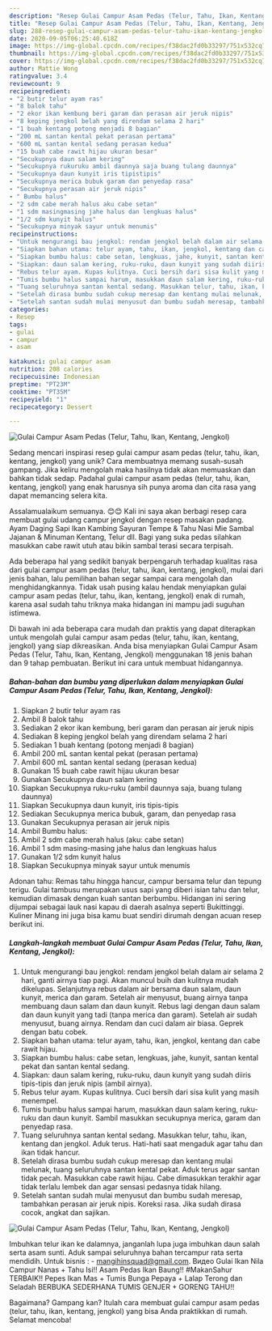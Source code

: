 ```yaml
---
description: "Resep Gulai Campur Asam Pedas (Telur, Tahu, Ikan, Kentang, Jengkol), Bikin Ngiler"
title: "Resep Gulai Campur Asam Pedas (Telur, Tahu, Ikan, Kentang, Jengkol), Bikin Ngiler"
slug: 288-resep-gulai-campur-asam-pedas-telur-tahu-ikan-kentang-jengkol-bikin-ngiler
date: 2020-09-05T06:25:40.618Z
image: https://img-global.cpcdn.com/recipes/f38dac2fd0b33297/751x532cq70/gulai-campur-asam-pedas-telur-tahu-ikan-kentang-jengkol-foto-resep-utama.jpg
thumbnail: https://img-global.cpcdn.com/recipes/f38dac2fd0b33297/751x532cq70/gulai-campur-asam-pedas-telur-tahu-ikan-kentang-jengkol-foto-resep-utama.jpg
cover: https://img-global.cpcdn.com/recipes/f38dac2fd0b33297/751x532cq70/gulai-campur-asam-pedas-telur-tahu-ikan-kentang-jengkol-foto-resep-utama.jpg
author: Mattie Wong
ratingvalue: 3.4
reviewcount: 9
recipeingredient:
- "2 butir telur ayam ras"
- "8 balok tahu"
- "2 ekor ikan kembung beri garam dan perasan air jeruk nipis"
- "8 keping jengkol belah yang direndam selama 2 hari"
- "1 buah kentang potong menjadi 8 bagian"
- "200 mL santan kental pekat perasan pertama"
- "600 mL santan kental sedang perasan kedua"
- "15 buah cabe rawit hijau ukuran besar"
- "Secukupnya daun salam kering"
- "Secukupnya rukuruku ambil daunnya saja buang tulang daunnya"
- "Secukupnya daun kunyit iris tipistipis"
- "Secukupnya merica bubuk garam dan penyedap rasa"
- "Secukupnya perasan air jeruk nipis"
- " Bumbu halus"
- "2 sdm cabe merah halus aku cabe setan"
- "1 sdm masingmasing jahe halus dan lengkuas halus"
- "1/2 sdm kunyit halus"
- "Secukupnya minyak sayur untuk menumis"
recipeinstructions:
- "Untuk mengurangi bau jengkol: rendam jengkol belah dalam air selama 2 hari, ganti airnya tiap pagi. Akan muncul buih dan kulitnya mudah dikelupas. Selanjutnya rebus dalam air bersama daun salam, daun kunyit, merica dan garam. Setelah air menyusut, buang airnya tanpa membuang daun salam dan daun kunyit. Rebus lagi dengan daun salam dan daun kunyit yang tadi (tanpa merica dan garam). Setelah air sudah menyusut, buang airnya. Rendam dan cuci dalam air biasa. Geprek dengan batu cobek."
- "Siapkan bahan utama: telur ayam, tahu, ikan, jengkol, kentang dan cabe rawit hijau."
- "Siapkan bumbu halus: cabe setan, lengkuas, jahe, kunyit, santan kental pekat dan santan kental sedang."
- "Siapkan: daun salam kering, ruku-ruku, daun kunyit yang sudah diiris tipis-tipis dan jeruk nipis (ambil airnya)."
- "Rebus telur ayam. Kupas kulitnya. Cuci bersih dari sisa kulit yang masih menempel."
- "Tumis bumbu halus sampai harum, masukkan daun salam kering, ruku-ruku dan daun kunyit. Sambil masukkan secukupnya merica, garam dan penyedap rasa."
- "Tuang seluruhnya santan kental sedang. Masukkan telur, tahu, ikan, kentang dan jengkol. Aduk terus. Hati-hati saat mengaduk agar tahu dan ikan tidak hancur."
- "Setelah dirasa bumbu sudah cukup meresap dan kentang mulai melunak, tuang seluruhnya santan kental pekat. Aduk terus agar santan tidak pecah. Masukkan cabe rawit hijau. Cabe dimasukkan terakhir agar tidak terlalu lembek dan agar sensasi pedasnya tidak hilang."
- "Setelah santan sudah mulai menyusut dan bumbu sudah meresap, tambahkan perasan air jeruk nipis. Koreksi rasa. Jika sudah dirasa cocok, angkat dan sajikan."
categories:
- Resep
tags:
- gulai
- campur
- asam

katakunci: gulai campur asam 
nutrition: 208 calories
recipecuisine: Indonesian
preptime: "PT23M"
cooktime: "PT35M"
recipeyield: "1"
recipecategory: Dessert

---
```



![Gulai Campur Asam Pedas (Telur, Tahu, Ikan, Kentang, Jengkol)](https://img-global.cpcdn.com/recipes/f38dac2fd0b33297/751x532cq70/gulai-campur-asam-pedas-telur-tahu-ikan-kentang-jengkol-foto-resep-utama.jpg)

Sedang mencari inspirasi resep gulai campur asam pedas (telur, tahu, ikan, kentang, jengkol) yang unik? Cara membuatnya memang susah-susah gampang. Jika keliru mengolah maka hasilnya tidak akan memuaskan dan bahkan tidak sedap. Padahal gulai campur asam pedas (telur, tahu, ikan, kentang, jengkol) yang enak harusnya sih punya aroma dan cita rasa yang dapat memancing selera kita.

Assalamualaikum semuanya. 😊😊 Kali ini saya akan berbagi resep cara membuat gulai udang campur jengkol dengan resep masakan padang. Ayam Daging Sapi Ikan Kambing Sayuran Tempe &amp; Tahu Nasi Mie Sambal Jajanan &amp; Minuman Kentang, Telur dll. Bagi yang suka pedas silahkan masukkan cabe rawit utuh atau bikin sambal terasi secara terpisah.

Ada beberapa hal yang sedikit banyak berpengaruh terhadap kualitas rasa dari gulai campur asam pedas (telur, tahu, ikan, kentang, jengkol), mulai dari jenis bahan, lalu pemilihan bahan segar sampai cara mengolah dan menghidangkannya. Tidak usah pusing kalau hendak menyiapkan gulai campur asam pedas (telur, tahu, ikan, kentang, jengkol) enak di rumah, karena asal sudah tahu triknya maka hidangan ini mampu jadi suguhan istimewa.


Di bawah ini ada beberapa cara mudah dan praktis yang dapat diterapkan untuk mengolah gulai campur asam pedas (telur, tahu, ikan, kentang, jengkol) yang siap dikreasikan. Anda bisa menyiapkan Gulai Campur Asam Pedas (Telur, Tahu, Ikan, Kentang, Jengkol) menggunakan 18 jenis bahan dan 9 tahap pembuatan. Berikut ini cara untuk membuat hidangannya.

<!--inarticleads1-->

##### Bahan-bahan dan bumbu yang diperlukan dalam menyiapkan Gulai Campur Asam Pedas (Telur, Tahu, Ikan, Kentang, Jengkol):

1. Siapkan 2 butir telur ayam ras
1. Ambil 8 balok tahu
1. Sediakan 2 ekor ikan kembung, beri garam dan perasan air jeruk nipis
1. Sediakan 8 keping jengkol belah yang direndam selama 2 hari
1. Sediakan 1 buah kentang (potong menjadi 8 bagian)
1. Ambil 200 mL santan kental pekat (perasan pertama)
1. Ambil 600 mL santan kental sedang (perasan kedua)
1. Gunakan 15 buah cabe rawit hijau ukuran besar
1. Gunakan Secukupnya daun salam kering
1. Siapkan Secukupnya ruku-ruku (ambil daunnya saja, buang tulang daunnya)
1. Siapkan Secukupnya daun kunyit, iris tipis-tipis
1. Sediakan Secukupnya merica bubuk, garam, dan penyedap rasa
1. Gunakan Secukupnya perasan air jeruk nipis
1. Ambil  Bumbu halus:
1. Ambil 2 sdm cabe merah halus (aku: cabe setan)
1. Ambil 1 sdm masing-masing jahe halus dan lengkuas halus
1. Gunakan 1/2 sdm kunyit halus
1. Siapkan Secukupnya minyak sayur untuk menumis


Adonan tahu: Remas tahu hingga hancur, campur bersama telur dan tepung terigu. Gulai tambusu merupakan usus sapi yang diberi isian tahu dan telur, kemudian dimasak dengan kuah santan berbumbu. Hidangan ini sering dijumpai sebagai lauk nasi kapau di daerah asalnya seperti Bukittinggi. Kuliner Minang ini juga bisa kamu buat sendiri dirumah dengan acuan resep berikut ini. 

<!--inarticleads2-->

##### Langkah-langkah membuat Gulai Campur Asam Pedas (Telur, Tahu, Ikan, Kentang, Jengkol):

1. Untuk mengurangi bau jengkol: rendam jengkol belah dalam air selama 2 hari, ganti airnya tiap pagi. Akan muncul buih dan kulitnya mudah dikelupas. Selanjutnya rebus dalam air bersama daun salam, daun kunyit, merica dan garam. Setelah air menyusut, buang airnya tanpa membuang daun salam dan daun kunyit. Rebus lagi dengan daun salam dan daun kunyit yang tadi (tanpa merica dan garam). Setelah air sudah menyusut, buang airnya. Rendam dan cuci dalam air biasa. Geprek dengan batu cobek.
1. Siapkan bahan utama: telur ayam, tahu, ikan, jengkol, kentang dan cabe rawit hijau.
1. Siapkan bumbu halus: cabe setan, lengkuas, jahe, kunyit, santan kental pekat dan santan kental sedang.
1. Siapkan: daun salam kering, ruku-ruku, daun kunyit yang sudah diiris tipis-tipis dan jeruk nipis (ambil airnya).
1. Rebus telur ayam. Kupas kulitnya. Cuci bersih dari sisa kulit yang masih menempel.
1. Tumis bumbu halus sampai harum, masukkan daun salam kering, ruku-ruku dan daun kunyit. Sambil masukkan secukupnya merica, garam dan penyedap rasa.
1. Tuang seluruhnya santan kental sedang. Masukkan telur, tahu, ikan, kentang dan jengkol. Aduk terus. Hati-hati saat mengaduk agar tahu dan ikan tidak hancur.
1. Setelah dirasa bumbu sudah cukup meresap dan kentang mulai melunak, tuang seluruhnya santan kental pekat. Aduk terus agar santan tidak pecah. Masukkan cabe rawit hijau. Cabe dimasukkan terakhir agar tidak terlalu lembek dan agar sensasi pedasnya tidak hilang.
1. Setelah santan sudah mulai menyusut dan bumbu sudah meresap, tambahkan perasan air jeruk nipis. Koreksi rasa. Jika sudah dirasa cocok, angkat dan sajikan.
<img src="//assets-global.cpcdn.com/assets/icons/button_play-2c75c40dde080a61004c1f40b05d8f140eaff45d7e9e6481dc71c63d2e7c4909.png" alt="Gulai Campur Asam Pedas (Telur, Tahu, Ikan, Kentang, Jengkol)">

Imbuhkan telur ikan ke dalamnya, janganlah lupa juga imbuhkan daun salah serta asam sunti. Aduk sampai seluruhnya bahan tercampur rata serta mendidih. Untuk bisnis : - mangihinsquad@gmail.com. Видео Gulai Ikan Nila Campur Nanas + Tahu Isi!! Asam Pedas Ikan Baung!! #MakanSahur TERBAIK!! Pepes Ikan Mas + Tumis Bunga Pepaya + Lalap Terong dan Seladah BERBUKA SEDERHANA TUMIS GENJER + GORENG TAHU!! 

Bagaimana? Gampang kan? Itulah cara membuat gulai campur asam pedas (telur, tahu, ikan, kentang, jengkol) yang bisa Anda praktikkan di rumah. Selamat mencoba!
